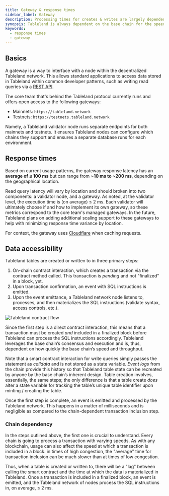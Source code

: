 ```yaml
---
title: Gateway & response times
sidebar_label: Gateway
description: Processing times for creates & writes are largely dependent on the base chain, but read responses follow typical HTTPS response expectation.
synopsis: Tableland is always dependent on the base chain for the speed at which transactions are finalized. For each chain, nodes listen and process emitted events. When that data is materialized in Tableland node's SQLite databases, it becomes immediately accessible and queryable with high responsiveness.
keywords:
  - response times
  - gateway
---
```


## Basics

A gateway is a way to interface with a node within the decentralized Tableland network. This allows standard applications to access data stored in Tableland within common developer patterns, such as writing read queries via a [REST API](/fundamentals/quickstarts/api-quickstart).

The core team that's behind the Tableland protocol currently runs and offers open access to the following gateways:

- Mainnets: `https://tableland.network`
- Testnets: `https://testnets.tableland.network`

Namely, a Tableland validator node runs separate endpoints for both mainnets and testnets. It ensures Tableland nodes can configure which chains they support and ensures a separate database runs for each environment.

## Response times

Based on current usage patterns, the gateway response latency has an **average of ≤ 100 ms** but can range from **~10 ms to ~200 ms**, depending on the geographical location.

Read query latency will vary by location and should broken into two components: a validator node, and a gateway. As noted, at the validator level, the execution time is (on average) ≤ 2 ms. Each validator will ultimately choose if and how to implement its own gateway, so these metrics correspond to the core team's managed gateways. In the future, Tableland plans on adding additional scaling support to these gateways to help with minimizing response time variance by location.

For context, the gateway uses [Cloudflare](https://www.cloudflare.com/learning/cdn/what-is-caching/) when caching requests.

## Data accessibility

Tableland tables are created or written to in three primary steps:

1. On-chain contract interaction, which creates a transaction via the contract method called. This transaction is _pending_ and not "finalized" in a block, yet.
2. Upon transaction confirmation, an event with SQL instructions is emitted.
3. Upon the event emittance, a Tableland network node listens to, processes, and then materializes the SQL instructions (validate syntax, access controls, etc.).

![Tableland contract flow](@site/static/assets/tableland-contract-flow.png)

Since the first step is a direct contract interaction, this means that a transaction must be created _and_ included in a finalized block before Tableland can process the SQL instructions accordingly. Tableland leverages the base chain’s consensus and execution and is, thus, dependent on how quickly the base chain’s speed and throughput.

Note that a smart contract interaction for write queries simply passes the statement as _calldata_ and is not stored as a state variable. _Event logs_ from the chain provide this history so that Tableland table state can be recreated by anyone by the base chain’s inherent design. Table creation involves, essentially, the same steps; the only difference is that a table create _does_ alter a state variable for tracking the table’s unique table identifier upon minting / creating the table.

Once the first step is complete, an event is emitted and processed by the Tableland network. This happens in a matter of milliseconds and is negligible as compared to the chain-dependent transaction inclusion step.

### Chain dependency

In the steps outlined above, the first one is crucial to understand. Every chain is going to process a transaction with varying speeds. As with any blockchain, usage can also affect the speed at which a transaction is included in a block. in times of high congestion, the "average" time for transaction inclusion can be much slower than at times of low congestion.

Thus, when a table is created or written to, there will be a "lag" between calling the smart contract and the time at which the data is materialized in Tableland. Once a transaction is included in a finalized block, an event is emitted, and the Tableland network of nodes process the SQL instructions in, on average, ≤ 2 ms.
